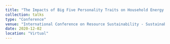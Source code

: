 ```yaml
---
title: "The Impacts of Big Five Personality Traits on Household Energy Conservation Behavior: A Preliminary Study in Xi’an China"
collection: talks
type: "Conference"
venue: "International Conference on Resource Sustainability - Sustainable Urbanisation in the BRI Era"
date: 2020-12-02
location: "Virtual"
---
```

